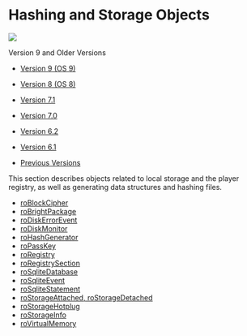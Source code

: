 # Hashing and Storage Objects

![](https://brightsign.atlassian.net/wiki/images/icons/grey_arrow_down.png)

Version 9 and Older Versions

*   [Version 9 (OS 9)](https://brightsign.atlassian.net/wiki/download/attachments/370674351/BrightScriptReferenceManual_ver9.pdf?version=1&modificationDate=1681926520148&cacheVersion=1&api=v2)
    
*   [Version 8 (OS 8)](https://brightsign.atlassian.net/wiki/download/attachments/370674351/BrightScriptReferenceManual%20(ver%208).pdf?version=1&modificationDate=1681851693731&cacheVersion=1&api=v2)
    
*   [Version 7.1](https://brightsign.atlassian.net/wiki/download/attachments/370674351/BrightScript%20Reference%20Manual%20(ver%207.1).pdf?version=1&modificationDate=1681851450896&cacheVersion=1&api=v2)
    
*   [Version 7.0](https://brightsign.atlassian.net/wiki/download/attachments/370674351/BrightScript%20Reference%20Manual%20(ver%207.0).pdf?version=1&modificationDate=1681851517656&cacheVersion=1&api=v2)
    
*   [Version 6.2](https://brightsign.atlassian.net/wiki/download/attachments/370674351/BrightScript%20Reference%20Manual%20(ver%206.2).pdf?version=1&modificationDate=1681851180597&cacheVersion=1&api=v2)
    
*   [Version 6.1](https://brightsign.atlassian.net/wiki/download/attachments/370674351/BrightSignReferenceManual_V6.1.pdf?version=1&modificationDate=1681851246728&cacheVersion=1&api=v2)
    
*   [Previous Versions](https://support.brightsign.biz/hc/en-us/articles/218067797-Legacy-Documentation-and-User-Guides) 
    

This section describes objects related to local storage and the player registry, as well as generating data structures and hashing files.

*   [roBlockCipher](./hashing-and-storage-objects/roblockcipher.md)
*   [roBrightPackage](./hashing-and-storage-objects/robrightpackage.md)
*   [roDiskErrorEvent](./hashing-and-storage-objects/rodiskerrorevent.md)
*   [roDiskMonitor](./hashing-and-storage-objects/rodiskmonitor.md)
*   [roHashGenerator](./hashing-and-storage-objects/rohashgenerator.md)
*   [roPassKey](./hashing-and-storage-objects/ropasskey.md)
*   [roRegistry](./hashing-and-storage-objects/roregistry.md)
*   [roRegistrySection](./hashing-and-storage-objects/roregistrysection.md)
*   [roSqliteDatabase](./hashing-and-storage-objects/rosqlitedatabase.md)
*   [roSqliteEvent](./hashing-and-storage-objects/rosqliteevent.md)
*   [roSqliteStatement](./hashing-and-storage-objects/rosqlitestatement.md)
*   [roStorageAttached, roStorageDetached](./hashing-and-storage-objects/rostorageattached-rostoragedetached.md)
*   [roStorageHotplug](./hashing-and-storage-objects/rostoragehotplug.md)
*   [roStorageInfo](./hashing-and-storage-objects/rostorageinfo.md)
*   [roVirtualMemory](./hashing-and-storage-objects/rovirtualmemory.md)